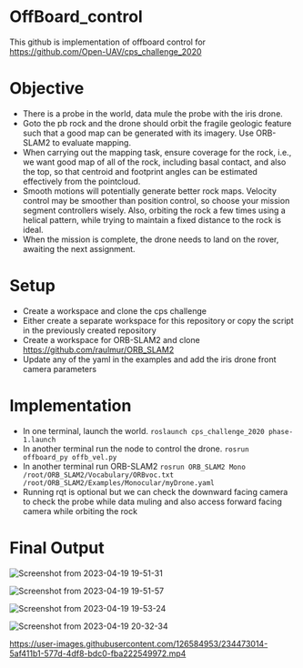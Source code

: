 # OffBoard_control

This github is implementation of offboard control for https://github.com/Open-UAV/cps_challenge_2020

# Objective

- There is a probe in the world, data mule the probe with the iris drone.
- Goto the pb rock and the drone should orbit the fragile geologic feature such that a good map can be generated with its imagery. Use ORB-SLAM2 to evaluate mapping.
- When carrying out the mapping task, ensure coverage for the rock, i.e., we want good map of all of the rock, including basal contact, and also the top, so that  centroid and footprint angles can be estimated effectively from the pointcloud.
- Smooth motions will potentially generate better rock maps. Velocity control may be smoother than position control, so choose your mission segment controllers wisely. Also, orbiting the rock a few times using a helical pattern, while trying to maintain a fixed distance to the rock is ideal. 
- When the mission is complete, the drone needs to land on the rover, awaiting the next assignment.

# Setup

- Create a workspace and clone the cps challenge
- Either create a separate workspace for this repository or copy the script in the previously created repository
- Create a workspace for ORB-SLAM2 and clone https://github.com/raulmur/ORB_SLAM2
- Update any of the yaml in the examples and add the iris drone front camera parameters

# Implementation

- In one terminal, launch the world.
` roslaunch cps_challenge_2020 phase-1.launch `
- In another terminal run the node to control the drone.
` rosrun offboard_py offb_vel.py `
- In another terminal run ORB-SLAM2
` rosrun ORB_SLAM2 Mono /root/ORB_SLAM2/Vocabulary/ORBvoc.txt /root/ORB_SLAM2/Examples/Monocular/myDrone.yaml `
- Running rqt is optional but we can check the downward facing camera to check the probe while data muling and also access forward facing camera while orbiting the rock

# Final Output

![Screenshot from 2023-04-19 19-51-31](https://user-images.githubusercontent.com/126584953/234472910-746af700-4b21-4dfb-afb5-eeb783171bdb.png)



![Screenshot from 2023-04-19 19-51-57](https://user-images.githubusercontent.com/126584953/234472951-72196513-db37-49e2-a883-79232e899aac.png)



![Screenshot from 2023-04-19 19-53-24](https://user-images.githubusercontent.com/126584953/234472976-b2efec35-9df6-4a56-bc61-fa3d9b51f5f0.png)



![Screenshot from 2023-04-19 20-32-34](https://user-images.githubusercontent.com/126584953/234472992-bf8462f1-fe01-4d35-84df-5fc258b221d8.png)



https://user-images.githubusercontent.com/126584953/234473014-5af411b1-577d-4df8-bdc0-fba222549972.mp4



